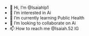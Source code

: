 - 👋 Hi, I’m @Isaiahlp1
- 👀 I’m interested in Ai
- 🌱 I’m currently learning Public Health
- 💞️ I’m looking to collaborate on Ai
- 📫 How to reach me @Isaiah.52 IG

<!---
Isaiahlp1/Isaiahlp1 is a ✨ special ✨ repository because its `README.md` (this file) appears on your GitHub profile.
You can click the Preview link to take a look at your changes.
--->
